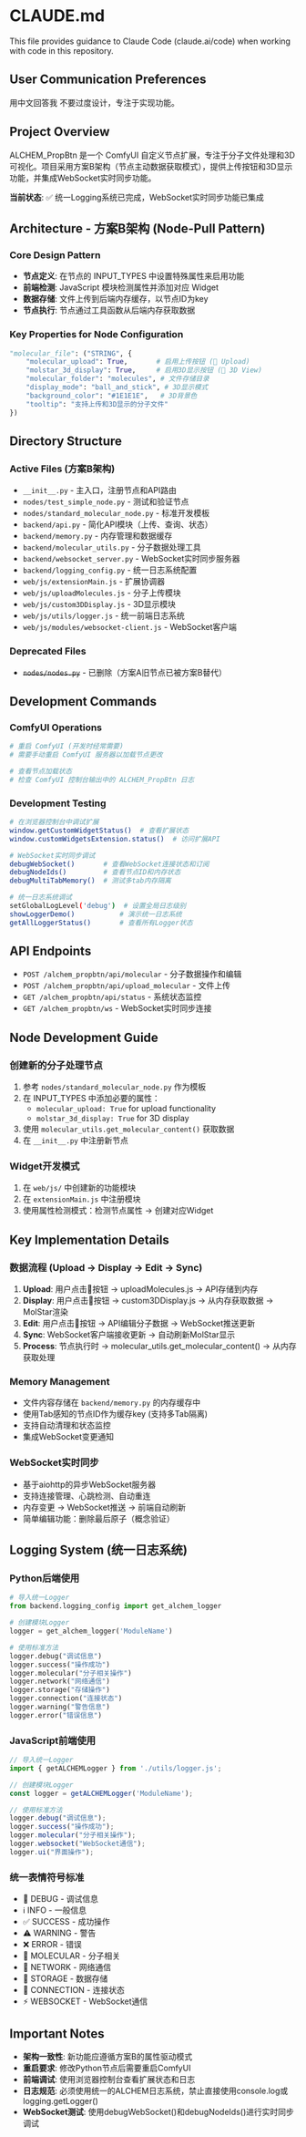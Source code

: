 # CLAUDE.md

This file provides guidance to Claude Code (claude.ai/code) when working with code in this repository.

## User Communication Preferences
用中文回答我
不要过度设计，专注于实现功能。

## Project Overview
ALCHEM_PropBtn 是一个 ComfyUI 自定义节点扩展，专注于分子文件处理和3D可视化。项目采用方案B架构（节点主动数据获取模式），提供上传按钮和3D显示功能，并集成WebSocket实时同步功能。

**当前状态**: ✅ 统一Logging系统已完成，WebSocket实时同步功能已集成

## Architecture - 方案B架构 (Node-Pull Pattern)

### Core Design Pattern
- **节点定义**: 在节点的 INPUT_TYPES 中设置特殊属性来启用功能
- **前端检测**: JavaScript 模块检测属性并添加对应 Widget
- **数据存储**: 文件上传到后端内存缓存，以节点ID为key
- **节点执行**: 节点通过工具函数从后端内存获取数据

### Key Properties for Node Configuration
```python
"molecular_file": ("STRING", {
    "molecular_upload": True,       # 启用上传按钮 (📁 Upload)
    "molstar_3d_display": True,     # 启用3D显示按钮 (🧪 3D View)
    "molecular_folder": "molecules", # 文件存储目录
    "display_mode": "ball_and_stick", # 3D显示模式
    "background_color": "#1E1E1E",   # 3D背景色
    "tooltip": "支持上传和3D显示的分子文件"
})
```

## Directory Structure

### Active Files (方案B架构)
- `__init__.py` - 主入口，注册节点和API路由
- `nodes/test_simple_node.py` - 测试和验证节点
- `nodes/standard_molecular_node.py` - 标准开发模板
- `backend/api.py` - 简化API模块（上传、查询、状态）
- `backend/memory.py` - 内存管理和数据缓存
- `backend/molecular_utils.py` - 分子数据处理工具
- `backend/websocket_server.py` - WebSocket实时同步服务器
- `backend/logging_config.py` - 统一日志系统配置
- `web/js/extensionMain.js` - 扩展协调器
- `web/js/uploadMolecules.js` - 分子上传模块
- `web/js/custom3DDisplay.js` - 3D显示模块
- `web/js/utils/logger.js` - 统一前端日志系统
- `web/js/modules/websocket-client.js` - WebSocket客户端

### Deprecated Files
- ~~`nodes/nodes.py`~~ - 已删除（方案A旧节点已被方案B替代）

## Development Commands

### ComfyUI Operations
```bash
# 重启 ComfyUI (开发时经常需要)
# 需要手动重启 ComfyUI 服务器以加载节点更改

# 查看节点加载状态
# 检查 ComfyUI 控制台输出中的 ALCHEM_PropBtn 日志
```

### Development Testing
```bash
# 在浏览器控制台中调试扩展
window.getCustomWidgetStatus()  # 查看扩展状态
window.customWidgetsExtension.status()  # 访问扩展API

# WebSocket实时同步调试
debugWebSocket()       # 查看WebSocket连接状态和订阅
debugNodeIds()         # 查看节点ID和内存状态
debugMultiTabMemory()  # 测试多tab内存隔离

# 统一日志系统调试
setGlobalLogLevel('debug')  # 设置全局日志级别
showLoggerDemo()           # 演示统一日志系统
getAllLoggerStatus()       # 查看所有Logger状态
```

## API Endpoints
- `POST /alchem_propbtn/api/molecular` - 分子数据操作和编辑
- `POST /alchem_propbtn/api/upload_molecular` - 文件上传
- `GET /alchem_propbtn/api/status` - 系统状态监控
- `GET /alchem_propbtn/ws` - WebSocket实时同步连接

## Node Development Guide

### 创建新的分子处理节点
1. 参考 `nodes/standard_molecular_node.py` 作为模板
2. 在 INPUT_TYPES 中添加必要的属性：
   - `molecular_upload: True` for upload functionality
   - `molstar_3d_display: True` for 3D display
3. 使用 `molecular_utils.get_molecular_content()` 获取数据
4. 在 `__init__.py` 中注册新节点

### Widget开发模式
1. 在 `web/js/` 中创建新的功能模块
2. 在 `extensionMain.js` 中注册模块
3. 使用属性检测模式：检测节点属性 → 创建对应Widget

## Key Implementation Details

### 数据流程 (Upload → Display → Edit → Sync)
1. **Upload**: 用户点击📁按钮 → uploadMolecules.js → API存储到内存
2. **Display**: 用户点击🧪按钮 → custom3DDisplay.js → 从内存获取数据 → MolStar渲染
3. **Edit**: 用户点击🔧按钮 → API编辑分子数据 → WebSocket推送更新
4. **Sync**: WebSocket客户端接收更新 → 自动刷新MolStar显示
5. **Process**: 节点执行时 → molecular_utils.get_molecular_content() → 从内存获取处理

### Memory Management
- 文件内容存储在 `backend/memory.py` 的内存缓存中
- 使用Tab感知的节点ID作为缓存key (支持多Tab隔离)
- 支持自动清理和状态监控
- 集成WebSocket变更通知

### WebSocket实时同步
- 基于aiohttp的异步WebSocket服务器
- 支持连接管理、心跳检测、自动重连
- 内存变更 → WebSocket推送 → 前端自动刷新
- 简单编辑功能：删除最后原子（概念验证）

## Logging System (统一日志系统)

### Python后端使用
```python
# 导入统一Logger
from backend.logging_config import get_alchem_logger

# 创建模块Logger
logger = get_alchem_logger('ModuleName')

# 使用标准方法
logger.debug("调试信息")
logger.success("操作成功")
logger.molecular("分子相关操作")
logger.network("网络通信")
logger.storage("存储操作")
logger.connection("连接状态")
logger.warning("警告信息")
logger.error("错误信息")
```

### JavaScript前端使用
```javascript
// 导入统一Logger
import { getALCHEMLogger } from './utils/logger.js';

// 创建模块Logger
const logger = getALCHEMLogger('ModuleName');

// 使用标准方法
logger.debug("调试信息");
logger.success("操作成功");
logger.molecular("分子相关操作");
logger.websocket("WebSocket通信");
logger.ui("界面操作");
```

### 统一表情符号标准
- 🔧 DEBUG - 调试信息
- ℹ️ INFO - 一般信息
- ✅ SUCCESS - 成功操作
- ⚠️ WARNING - 警告
- ❌ ERROR - 错误
- 🧪 MOLECULAR - 分子相关
- 📡 NETWORK - 网络通信
- 💾 STORAGE - 数据存储
- 🔗 CONNECTION - 连接状态
- ⚡ WEBSOCKET - WebSocket通信

## Important Notes
- **架构一致性**: 新功能应遵循方案B的属性驱动模式
- **重启要求**: 修改Python节点后需要重启ComfyUI
- **前端调试**: 使用浏览器控制台查看扩展状态和日志
- **日志规范**: 必须使用统一的ALCHEM日志系统，禁止直接使用console.log或logging.getLogger()
- **WebSocket测试**: 使用debugWebSocket()和debugNodeIds()进行实时同步调试